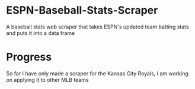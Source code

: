 # ESPN-Baseball-Stats-Scraper
A baseball stats web scraper that takes ESPN's updated team batting stats and puts it into a data frame

# Progress
So far I have only made a scraper for the Kansas City Royals, I am working on applying it to other MLB teams
